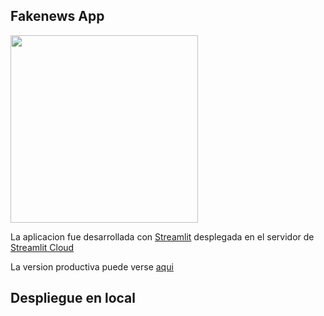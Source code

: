 ## Fakenews App

<img src="https://streamlit.io/images/brand/streamlit-logo-primary-colormark-darktext.png" width = "300" class="center" >

La aplicacion fue desarrollada con [Streamlit](https://docs.streamlit.io/) desplegada en el servidor de [Streamlit Cloud](https://streamlit.io/cloud)

La version productiva puede verse [aqui](https://abdala9512-fake-news-poc-dashboardapp-develop-lpmi7e.streamlit.app/)

## Despliegue en local

